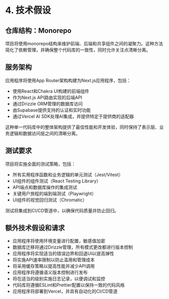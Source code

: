 # 4. 技术假设

## 仓库结构：Monorepo
项目将使用monorepo结构来维护前端、后端和共享组件之间的凝聚力。这种方法简化了依赖管理，并确保整个代码库的一致性，同时允许关注点清晰分离。

## 服务架构
应用程序将使用App Router架构构建为Next.js应用程序，包括：
- 使用React和Chakra UI构建的前端组件
- 作为Next.js API路由实现的后端API
- 通过Drizzle ORM管理的数据库访问
- 由Supabase提供支持的认证和实时功能
- 通过Vercel AI SDK处理AI集成，并提供特定于提供商的适配器

这种单一代码库中的整体架构提供了最佳性能和开发体验，同时保持了表示层、业务逻辑和数据访问层之间的清晰分离。

## 测试要求
项目将实施全面的测试策略，包括：
- 所有实用程序函数和业务逻辑的单元测试（Jest/Vitest）
- UI组件的组件测试（React Testing Library）
- API端点和数据库操作的集成测试
- 关键用户旅程的端到端测试（Playwright）
- UI组件的视觉回归测试（Chromatic）

测试将集成到CI/CD管道中，以确保代码质量并防止回归。

## 额外技术假设和请求
- 应用程序将使用环境变量进行配置，敏感值加密
- 数据库迁移将通过Drizzle管理，所有模式更改都进行版本控制
- 应用程序将实现适当的错误边界和回退UI以提高弹性
- 将实施API速率限制以防止滥用和管理成本
- 将采用缓存策略以提高性能并减少API调用
- 应用程序将遵循语义版本控制进行发布
- 将在适当的级别实施日志记录，以便调试和监控
- 代码库将遵循ESLint和Prettier配置以保持一致的代码风格
- 应用程序将部署到Vercel，并具有自动化的CI/CD管道

